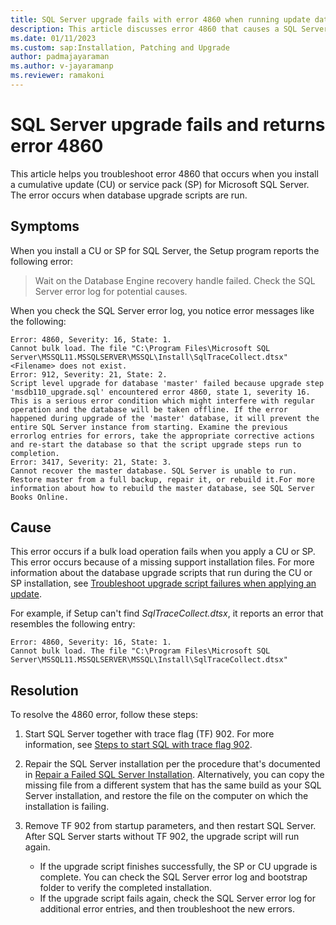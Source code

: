 ```yaml
---
title: SQL Server upgrade fails with error 4860 when running update database scripts
description: This article discusses error 4860 that causes a SQL Server upgrade to fail when it runs update database scripts.
ms.date: 01/11/2023
ms.custom: sap:Installation, Patching and Upgrade
author: padmajayaraman
ms.author: v-jayaramanp
ms.reviewer: ramakoni
---
```


# SQL Server upgrade fails and returns error 4860

This article helps you troubleshoot error 4860 that occurs when you install a cumulative update (CU) or service pack (SP) for Microsoft SQL Server. The error occurs when database upgrade scripts are run.

## Symptoms

When you install a CU or SP for SQL Server, the Setup program reports the following error:

> Wait on the Database Engine recovery handle failed. Check the SQL Server error log for potential causes.

When you check the SQL Server error log, you notice error messages like the following:

```output
Error: 4860, Severity: 16, State: 1.
Cannot bulk load. The file "C:\Program Files\Microsoft SQL Server\MSSQL11.MSSQLSERVER\MSSQL\Install\SqlTraceCollect.dtsx"<Filename> does not exist.
Error: 912, Severity: 21, State: 2.
Script level upgrade for database 'master' failed because upgrade step 'msdb110_upgrade.sql' encountered error 4860, state 1, severity 16. This is a serious error condition which might interfere with regular operation and the database will be taken offline. If the error happened during upgrade of the 'master' database, it will prevent the entire SQL Server instance from starting. Examine the previous errorlog entries for errors, take the appropriate corrective actions and re-start the database so that the script upgrade steps run to completion.
Error: 3417, Severity: 21, State: 3.
Cannot recover the master database. SQL Server is unable to run. Restore master from a full backup, repair it, or rebuild it.For more information about how to rebuild the master database, see SQL Server Books Online.
```

## Cause

This error occurs if a bulk load operation fails when you apply a CU or SP. This error occurs because of a missing support installation files. For more information about the database upgrade scripts that run during the CU or SP installation, see [Troubleshoot upgrade script failures when applying an update](troubleshoot-upgrade-script-failures-apply-update.md).

For example, if Setup can't find *SqlTraceCollect.dtsx*, it reports an error that resembles the following entry:

```output
Error: 4860, Severity: 16, State: 1.
Cannot bulk load. The file "C:\Program Files\Microsoft SQL Server\MSSQL11.MSSQLSERVER\MSSQL\Install\SqlTraceCollect.dtsx"
```

## Resolution

To resolve the 4860 error, follow these steps:

1. Start SQL Server together with trace flag (TF) 902. For more information, see [Steps to start SQL with trace flag 902](/sql/relational-databases/errors-events/mssqlserver-912-database-engine-error#steps-to-start--with-trace-flag-902).

1. Repair the SQL Server installation per the procedure that's documented in [Repair a Failed SQL Server Installation](/sql/database-engine/install-windows/repair-a-failed-sql-server-installation). Alternatively, you can copy the missing file from a different system that has the same build as your SQL Server installation, and restore the file on the computer on which the installation is failing.

1. Remove TF 902 from startup parameters, and then restart SQL Server. After SQL Server starts without TF 902, the upgrade script will run again.

    - If the upgrade script finishes successfully, the SP or CU upgrade is complete. You can check the SQL Server error log and bootstrap folder to verify the completed installation.
    - If the upgrade script fails again, check the SQL Server error log for additional error entries, and then troubleshoot the new errors.